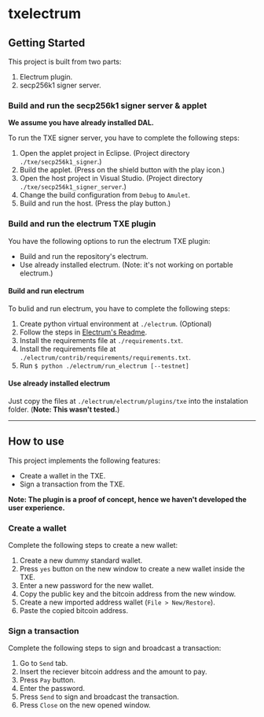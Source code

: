 # txelectrum

## Getting Started

This project is built from two parts:
1. Electrum plugin.
2. secp256k1 signer server.

### Build and run the secp256k1 signer server & applet

**We assume you have already installed DAL.**

To run the TXE signer server, you have to complete the following steps:
1. Open the applet project in Eclipse. (Project directory `./txe/secp256k1_signer`.)
2. Build the applet. (Press on the shield button with the play icon.)
3. Open the host project in Visual Studio. (Project directory `./txe/secp256k1_signer_server`.)
4. Change the build configuration from `Debug` to `Amulet`.
5. Build and run the host. (Press the play button.)

### Build and run the electrum TXE plugin

You have the following options to run the electrum TXE plugin:
* Build and run the repository's electrum.
* Use already installed electrum. (Note: it's not working on portable electrum.)

#### Build and run electrum
To bulid and run electrum, you have to complete the following steps:
1. Create python virtual environment at `./electrum`. (Optional)
2. Follow the steps in [Electrum's Readme](./electrum/README.md).
3. Install the requirements file at `./requirements.txt`.
4. Install the requirements file at `./electrum/contrib/requirements/requirements.txt`.
5. Run `$ python ./electrum/run_electrum [--testnet]`

#### Use already installed electrum
Just copy the files at `./electrum/electrum/plugins/txe` into the instalation folder. (**Note: This wasn't tested.**)

---
## How to use
This project implements the following features:
* Create a wallet in the TXE.
* Sign a transaction from the TXE.

**Note: The plugin is a proof of concept, hence we haven't developed the user experience.**

### Create a wallet
Complete the following steps to create a new wallet:
1. Create a new dummy standard wallet.
2. Press `yes` button on the new window to create a new wallet inside the TXE.
3. Enter a new password for the new wallet.
4. Copy the public key and the bitcoin address from the new window.
5. Create a new imported address wallet (`File > New/Restore`).
6. Paste the copied bitcoin address.

### Sign a transaction
Complete the following steps to sign and broadcast a transaction:
1. Go to `Send` tab.
2. Insert the reciever bitcoin address and the amount to pay.
3. Press `Pay` button.
4. Enter the password.
5. Press `Send` to sign and broadcast the transaction.
6. Press `Close` on the new opened window.
